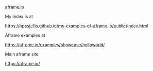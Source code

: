 aframe.io

My index is at

https://hpssjellis.github.io/my-examples-of-aframe.io/public/index.html


Aframe examples at




https://aframe.io/examples/showcase/helloworld/


Main aframe site

https://aframe.io/
